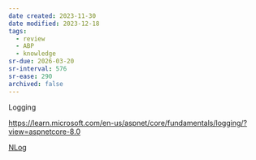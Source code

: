 ```yaml
---
date created: 2023-11-30
date modified: 2023-12-18
tags:
  - review
  - ABP
  - knowledge
sr-due: 2026-03-20
sr-interval: 576
sr-ease: 290
archived: false
---
```


Logging

https://learn.microsoft.com/en-us/aspnet/core/fundamentals/logging/?view=aspnetcore-8.0

[NLog](NLog.md)

